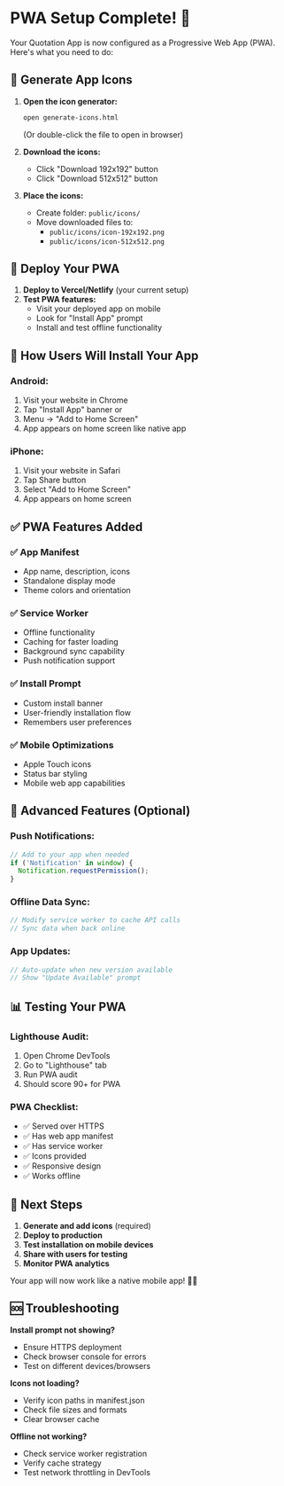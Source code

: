 # PWA Setup Complete! 🎉

Your Quotation App is now configured as a Progressive Web App (PWA). Here's what you need to do:

## 📱 Generate App Icons

1. **Open the icon generator:**
   ```bash
   open generate-icons.html
   ```
   (Or double-click the file to open in browser)

2. **Download the icons:**
   - Click "Download 192x192" button
   - Click "Download 512x512" button

3. **Place the icons:**
   - Create folder: `public/icons/`
   - Move downloaded files to: 
     - `public/icons/icon-192x192.png`
     - `public/icons/icon-512x512.png`

## 🚀 Deploy Your PWA

1. **Deploy to Vercel/Netlify** (your current setup)
2. **Test PWA features:**
   - Visit your deployed app on mobile
   - Look for "Install App" prompt
   - Install and test offline functionality

## 📲 How Users Will Install Your App

### **Android:**
1. Visit your website in Chrome
2. Tap "Install App" banner or
3. Menu → "Add to Home Screen"
4. App appears on home screen like native app

### **iPhone:**
1. Visit your website in Safari
2. Tap Share button
3. Select "Add to Home Screen"
4. App appears on home screen

## ✅ PWA Features Added

### **✅ App Manifest**
- App name, description, icons
- Standalone display mode
- Theme colors and orientation

### **✅ Service Worker**
- Offline functionality
- Caching for faster loading
- Background sync capability
- Push notification support

### **✅ Install Prompt**
- Custom install banner
- User-friendly installation flow
- Remembers user preferences

### **✅ Mobile Optimizations**
- Apple Touch icons
- Status bar styling
- Mobile web app capabilities

## 🔧 Advanced Features (Optional)

### **Push Notifications:**
```javascript
// Add to your app when needed
if ('Notification' in window) {
  Notification.requestPermission();
}
```

### **Offline Data Sync:**
```javascript
// Modify service worker to cache API calls
// Sync data when back online
```

### **App Updates:**
```javascript
// Auto-update when new version available
// Show "Update Available" prompt
```

## 📊 Testing Your PWA

### **Lighthouse Audit:**
1. Open Chrome DevTools
2. Go to "Lighthouse" tab
3. Run PWA audit
4. Should score 90+ for PWA

### **PWA Checklist:**
- ✅ Served over HTTPS
- ✅ Has web app manifest
- ✅ Has service worker
- ✅ Icons provided
- ✅ Responsive design
- ✅ Works offline

## 🎯 Next Steps

1. **Generate and add icons** (required)
2. **Deploy to production**
3. **Test installation on mobile devices**
4. **Share with users for testing**
5. **Monitor PWA analytics**

Your app will now work like a native mobile app! 📱✨

## 🆘 Troubleshooting

**Install prompt not showing?**
- Ensure HTTPS deployment
- Check browser console for errors
- Test on different devices/browsers

**Icons not loading?**
- Verify icon paths in manifest.json
- Check file sizes and formats
- Clear browser cache

**Offline not working?**
- Check service worker registration
- Verify cache strategy
- Test network throttling in DevTools
